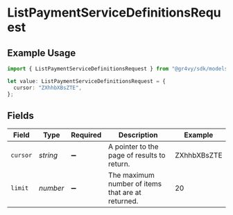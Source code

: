 # ListPaymentServiceDefinitionsRequest

## Example Usage

```typescript
import { ListPaymentServiceDefinitionsRequest } from "@gr4vy/sdk/models/operations";

let value: ListPaymentServiceDefinitionsRequest = {
  cursor: "ZXhhbXBsZTE",
};
```

## Fields

| Field                                             | Type                                              | Required                                          | Description                                       | Example                                           |
| ------------------------------------------------- | ------------------------------------------------- | ------------------------------------------------- | ------------------------------------------------- | ------------------------------------------------- |
| `cursor`                                          | *string*                                          | :heavy_minus_sign:                                | A pointer to the page of results to return.       | ZXhhbXBsZTE                                       |
| `limit`                                           | *number*                                          | :heavy_minus_sign:                                | The maximum number of items that are at returned. | 20                                                |
